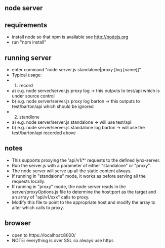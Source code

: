 ## node server

## requirements
* install node so that npm is available see http://nodejs.org
* run "npm install"

## running server
* enter command "node server.js standalone|proxy [log [name]]"
*  Typical usage:
*  1) record
*  a) e.g. node server/server.js proxy log -> this outputs to test/api which is under source control
*  b) e.g. node server/server.js proxy log barton -> this outputs to test/barton/api which should be ignored
*  2) standlone
*  a) e.g. node server/server.js standalone -> will use test/api
*  b) e.g. node server/server.js standalone log barton -> will use the test/barton/api recorded above


## notes
* This supports proxying the 'api/v1/*' requests to the defined lynx-server.
* Run the server.js with a parameter of either "standalone" or "proxy".
* The node server will serve up all the static content always.
* If running in "standalone" mode, it works as before serving all the requests locally.
* If running in "proxy" mode, the node server reads in the server/proxyOptions.js file to determine the host:port as the target and an array of "api/v1/xxx" calls to proxy.
* Modify this file to point to the appropriate host and modify the array to alter which calls to proxy.

## browser
* open to https://localhost:8000/
* NOTE: everything is over SSL so always use https
